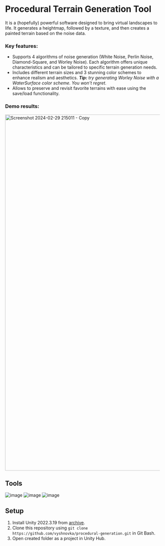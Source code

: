 # Procedural Terrain Generation Tool

It is a (hopefully) powerful software designed to bring virtual landscapes to life. It generates a heightmap, followed by a texture, and then creates a painted terrain based on the noise data.

### Key features:

- Supports 4 algorithms of noise generation (White Noise, ​Perlin Noise, Diamond-Square, and Worley Noise). Each algorithm offers unique characteristics and can be tailored to specific terrain generation needs.​
- Includes different terrain sizes and 3 stunning color schemes to enhance realism and aesthetics​.
_**Tip:** try generating Worley Noise with a WaterSurface color scheme. You won't regret._
- Allows to preserve and revisit favorite terrains with ease using the save/load functionality.

### Demo results:
<img width="1154" alt="Screenshot 2024-02-29 215011 - Copy" src="https://github.com/vyshnovka/procedural-generation/assets/70700078/9ca57d50-11ce-48e7-9e4b-601a01d2e6ee">


 ## Tools

![image](https://img.shields.io/badge/Unity-100000?style=for-the-badge&logo=unity&logoColor=white) 
![image](https://img.shields.io/badge/C%23-239120?style=for-the-badge&logo=c%23&logoColor=white) 
![image](https://img.shields.io/badge/.NET-512BD4?style=for-the-badge&logo=dotnet&logoColor=white)

## Setup

1. Install Unity 2022.3.19 from [archive](https://unity3d.com/get-unity/download/archive).    
2. Clone this repository using `git clone https://github.com/vyshnovka/procedural-generation.git` in Git Bash.    
3. Open created folder as a project in Unity Hub.
